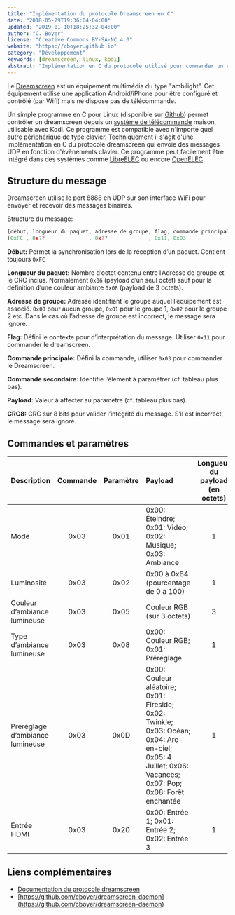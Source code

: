 ```yaml
---
title: "Implémentation du protocole Dreamscreen en C"
date: "2018-05-29T19:36:04-04:00"
updated: "2019-01-10T18:25:32-04:00"
author: "C. Boyer"
license: "Creative Commons BY-SA-NC 4.0"
website: "https://cboyer.github.io"
category: "Développement"
keywords: [dreamscreen, linux, kodi]
abstract: "Implémentation en C du protocole utilisé pour commander un équipement Dreamscreen."
---
```


Le [Dreamscreen](https://www.dreamscreentv.com) est un équipement multimédia du type "ambilight". Cet équipement utilise une application Android/iPhone pour être configuré et contrôlé (par Wifi) mais ne dispose pas de télécommande.

Un simple programme en C pour Linux (disponible sur [Github](https://github.com/cboyer/dreamscreen-tools)) permet contrôler un dreamscreen depuis un [système de télécommande](../../electronique/recepteur-infrarouge-usb-atmega32u4/index.html) maison, utilisable avec Kodi. Ce programme est compatible avec n'importe quel autre périphérique de type clavier.
Techniquement il s'agit d'une implémentation en C du protocole dreamscreen qui envoie des messages UDP en fonction d'évènements clavier.
Ce programme peut facilement être intégré dans des systèmes comme [LibreELEC](https://libreelec.tv) ou encore [OpenELEC](https://openelec.tv).


## Structure du message

Dreamscreen utilise le port 8888 en UDP sur son interface WiFi pour envoyer et recevoir des messages binaires.

Structure du message:
```Javascript
[début, longueur du paquet, adresse de groupe, flag, commande principale, commande secondaire, payload (1 à 3 octets), CRC8]
[0xFC , 0x??              , 0x??             , 0x11, 0x03               , 0x??               , [0x??, 0x??, 0x??]    , 0x??]
```

**Début:** Permet la synchronisation lors de la réception d’un paquet. Contient toujours `0xFC`

**Longueur du paquet:** Nombre d’octet contenu entre l’Adresse de groupe et le CRC inclus. Normalement `0x06` (payload d’un seul octet) sauf pour la définition d’une couleur ambiante `0x08` (payload de 3 octets).

**Adresse de groupe:** Adresse identifiant le groupe auquel l’équipement est associé. `0x00` pour aucun groupe, `0x01` pour le groupe 1, `0x02` pour le groupe 2 etc.
Dans le cas où l’adresse de groupe est incorrect, le message sera ignoré.

**Flag:** Défini le contexte pour d’interprétation du message. Utiliser `0x11` pour commander le dreamscreen.

**Commande principale:** Défini la commande, utiliser `0x03` pour commander le Dreamscreen.

**Commande secondaire:** Identifie l’élément à paramétrer (cf. tableau plus bas).

**Payload:** Valeur à affecter au paramètre (cf. tableau plus bas).

**CRC8:** CRC sur 8 bits pour valider l’intégrité du message. S’il est incorrect, le message sera ignoré.


## Commandes et paramètres

Description|Commande|Paramètre|Payload|Longueur du payload (en octets)
:-----|:----:|:----:|:-----|:----:
Mode|0x03|0x01|0x00: Éteindre; 0x01: Vidéo; 0x02: Musique; 0x03: Ambiance|1
Luminosité|0x03|0x02|0x00 à 0x64 (pourcentage de 0 à 100)|1
Couleur d’ambiance lumineuse|0x03|0x05|Couleur RGB (sur 3 octets)|3
Type d’ambiance lumineuse|0x03|0x08|0x00: Couleur RGB; 0x01: Préréglage|1
Préréglage d’ambiance lumineuse |0x03|0x0D|0x00: Couleur aléatoire; 0x01: Fireside; 0x02: Twinkle; 0x03: Océan; 0x04: Arc-en-ciel; 0x05: 4 Juillet; 0x06: Vacances; 0x07: Pop; 0x08: Forêt enchantée|1
Entrée HDMI|0x03|0x20|0x00: Entrée 1; 0x01: Entrée 2; 0x02: Entrée 3|1


## Liens complémentaires

 - [Documentation du protocole dreamscreen](https://planet.neeo.com/media/80x1kj/download/dreamscreen-v2-wifi-udp-protocol.pdf)
 - [https://github.com/cboyer/dreamscreen-daemon](https://github.com/cboyer/dreamscreen-daemon)
